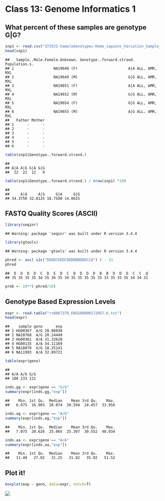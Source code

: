 Class 13: Genome Informatics 1
================

What percent of these samples are genotype G|G?
-----------------------------------------------

``` r
snp1 <- read.csv("373531-SampleGenotypes-Homo_sapiens_Variation_Sample_rs8067378.csv")
head(snp1)
```

    ##   Sample..Male.Female.Unknown. Genotype..forward.strand. Population.s.
    ## 1                  NA19648 (F)                       A|A ALL, AMR, MXL
    ## 2                  NA19649 (M)                       G|G ALL, AMR, MXL
    ## 3                  NA19651 (F)                       A|A ALL, AMR, MXL
    ## 4                  NA19652 (M)                       G|G ALL, AMR, MXL
    ## 5                  NA19654 (F)                       G|G ALL, AMR, MXL
    ## 6                  NA19655 (M)                       A|G ALL, AMR, MXL
    ##   Father Mother
    ## 1      -      -
    ## 2      -      -
    ## 3      -      -
    ## 4      -      -
    ## 5      -      -
    ## 6      -      -

``` r
table(snp1$Genotype..forward.strand.)
```

    ## 
    ## A|A A|G G|A G|G 
    ##  22  21  12   9

``` r
table(snp1$Genotype..forward.strand.) / nrow(snp1) *100
```

    ## 
    ##     A|A     A|G     G|A     G|G 
    ## 34.3750 32.8125 18.7500 14.0625

FASTQ Quality Scores (ASCII)
----------------------------

``` r
library(seqinr)
```

    ## Warning: package 'seqinr' was built under R version 3.4.4

``` r
library(gtools)
```

    ## Warning: package 'gtools' was built under R version 3.4.4

``` r
phred <- asc( s2c("DDDDCDEDCDDDDBBDDDCC@") ) - 33
phred
```

    ##  D  D  D  D  C  D  E  D  C  D  D  D  D  B  B  D  D  D  C  C  @ 
    ## 35 35 35 35 34 35 36 35 34 35 35 35 35 33 33 35 35 35 34 34 31

``` r
prob <- 10**(-phred/10)
```

Genotype Based Expression Levels
--------------------------------

``` r
expr <- read.table("rs8067378_ENSG00000172057.6.txt")
head(expr)
```

    ##    sample geno      exp
    ## 1 HG00367  A/G 28.96038
    ## 2 NA20768  A/G 20.24449
    ## 3 HG00361  A/A 31.32628
    ## 4 HG00135  A/A 34.11169
    ## 5 NA18870  G/G 18.25141
    ## 6 NA11993  A/A 32.89721

``` r
table(expr$geno)
```

    ## 
    ## A/A A/G G/G 
    ## 108 233 121

``` r
inds.gg <- expr$geno == "G/G"
summary(expr[inds.gg,"exp"])
```

    ##    Min. 1st Qu.  Median    Mean 3rd Qu.    Max. 
    ##   6.675  16.903  20.074  20.594  24.457  33.956

``` r
inds.ag <- expr$geno == "A/G"
summary(expr[inds.ag,"exp"])
```

    ##    Min. 1st Qu.  Median    Mean 3rd Qu.    Max. 
    ##   7.075  20.626  25.065  25.397  30.552  48.034

``` r
inds.aa <- expr$geno == "A/A"
summary(expr[inds.aa,"exp"])
```

    ##    Min. 1st Qu.  Median    Mean 3rd Qu.    Max. 
    ##   11.40   27.02   31.25   31.82   35.92   51.52

Plot it!
--------

``` r
boxplot(exp ~ geno, data=expr, notch=T)
```

![](Class13_files/figure-markdown_github/unnamed-chunk-10-1.png)
